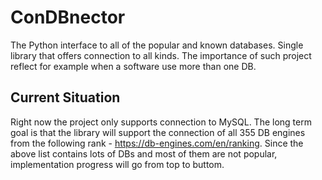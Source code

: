 ConDBnector
========
The Python interface to all of the popular and known databases. Single library that offers connection to all kinds.
The importance of such project reflect for example when a software use more than one DB.

Current Situation
------------
Right now the project only supports connection to MySQL. The long term goal is that the library will support the connection of all 355 DB engines from the following rank - https://db-engines.com/en/ranking. Since the above list contains lots of DBs and most of them are not popular, implementation progress will go from top to buttom.
